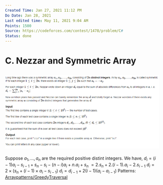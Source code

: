 ```yaml
---
Created Time: Jan 27, 2021 11:12 PM
Do Date: Jan 28, 2021
Last edited time: May 11, 2021 9:04 AM
Points: 1500
Source: https://codeforces.com/contest/1478/problem/C#
Status: done
---
```


# C. Nezzar and Symmetric Array

![C%20Nezzar%20and%20Symmetric%20Array%20c424ec5468f94287be74e406c9976646/Untitled.png](C%20Nezzar%20and%20Symmetric%20Array%20c424ec5468f94287be74e406c9976646/Untitled.png)
---
Suppose $a_1, ..., a_n$ are the required positive distint integers. We have, 
$d_i = (i - 1)a_i - s_{i - 1} + s_n - s_i - (n - i)a_i + n.a_i + s_n$
$= 2.s_n + 2.(i - 1).a_i - 2.s_{i - 1}$
$d_i = 2 \times (s_n + (i - 1)\times a_i - s_{i - 1})$
$d_i = d_{i - 1} + 2 (i - 1) (a_i - a_{i - 1})$
Patterns: [Array](Array.md)[patterns/Greedy](patterns/Greedy.md)[Traversal](Traversal.md)